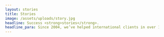 ```yaml
---
layout: stories
title: Stories
image: /assets/uploads/story.jpg
headline: Success <strong>stories</strong>.
headline_para: Since 2004, we’ve helped international clients in over 15 industries build software solutions from trade platforms through internal corporate tools to mobile games. Our wide range of services is flexible to meet the criteria of your business needs. We advise in your best interest. Here’s a sample of our work.
---
```

